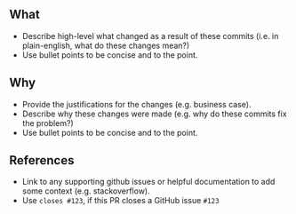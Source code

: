 <!--
Some considerations when adding a tool -

- Should it be in Standard and/or Full?
- Tools should be added to all versions of the base OS. I.e. if it's added to full-alpine-amd64, it should also be added to full-ubuntu-amd64.
- If the tool significantly increases the image size, is it something we want in our toolkit, or something we'd run in a pipeline using an official image for the tool?
- Standard is intended to be lightweight, mainly used in pipelines, and Full is intended for development environments
-->

## What
* Describe high-level what changed as a result of these commits (i.e. in plain-english, what do these changes mean?)
* Use bullet points to be concise and to the point.

## Why
* Provide the justifications for the changes (e.g. business case).
* Describe why these changes were made (e.g. why do these commits fix the problem?)
* Use bullet points to be concise and to the point.

## References
* Link to any supporting github issues or helpful documentation to add some context (e.g. stackoverflow).
* Use `closes #123`, if this PR closes a GitHub issue `#123`
